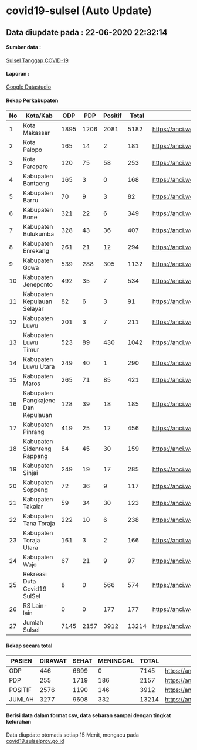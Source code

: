 
# covid19-sulsel (Auto Update)

## Data diupdate pada : 22-06-2020 22:32:14

#### Sumber data :
[Sulsel Tanggap COVID-19](https://covid19.sulselprov.go.id)

#### Laporan :
[Google Datastudio](https://datastudio.google.com/s/jythWGc1j4w)

#### Rekap Perkabupaten 
|No|Kota/Kab|ODP|PDP|Positif|Total|Link|
| --- | --- | --- | --- | --- | --- | --- |
|1|Kota Makassar|1895|1206|2081|5182|https://anci.web.id/cor/kota_makassar|
|2|Kota Palopo|165|14|2|181|https://anci.web.id/cor/kota_palopo|
|3|Kota Parepare|120|75|58|253|https://anci.web.id/cor/kota_parepare|
|4|Kabupaten Bantaeng|165|3|0|168|https://anci.web.id/cor/kabupaten_bantaeng|
|5|Kabupaten Barru|70|9|3|82|https://anci.web.id/cor/kabupaten_barru|
|6|Kabupaten Bone|321|22|6|349|https://anci.web.id/cor/kabupaten_bone|
|7|Kabupaten Bulukumba|328|43|36|407|https://anci.web.id/cor/kabupaten_bulukumba|
|8|Kabupaten Enrekang|261|21|12|294|https://anci.web.id/cor/kabupaten_enrekang|
|9|Kabupaten Gowa|539|288|305|1132|https://anci.web.id/cor/kabupaten_gowa|
|10|Kabupaten Jeneponto|492|35|7|534|https://anci.web.id/cor/kabupaten_jeneponto|
|11|Kabupaten Kepulauan Selayar|82|6|3|91|https://anci.web.id/cor/kabupaten_kepulauan_selayar|
|12|Kabupaten Luwu|201|3|7|211|https://anci.web.id/cor/kabupaten_luwu|
|13|Kabupaten Luwu Timur|523|89|430|1042|https://anci.web.id/cor/kabupaten_luwu_timur|
|14|Kabupaten Luwu Utara|249|40|1|290|https://anci.web.id/cor/kabupaten_luwu_utara|
|15|Kabupaten Maros|265|71|85|421|https://anci.web.id/cor/kabupaten_maros|
|16|Kabupaten Pangkajene Dan Kepulauan|128|39|18|185|https://anci.web.id/cor/kabupaten_pangkajene_dan_kepulauan|
|17|Kabupaten Pinrang|419|25|12|456|https://anci.web.id/cor/kabupaten_pinrang|
|18|Kabupaten Sidenreng Rappang|84|45|30|159|https://anci.web.id/cor/kabupaten_sidenreng_rappang|
|19|Kabupaten Sinjai|249|19|17|285|https://anci.web.id/cor/kabupaten_sinjai|
|20|Kabupaten Soppeng|72|36|9|117|https://anci.web.id/cor/kabupaten_soppeng|
|21|Kabupaten Takalar|59|34|30|123|https://anci.web.id/cor/kabupaten_takalar|
|22|Kabupaten Tana Toraja|222|10|6|238|https://anci.web.id/cor/kabupaten_tana_toraja|
|23|Kabupaten Toraja Utara|161|3|2|166|https://anci.web.id/cor/kabupaten_toraja_utara|
|24|Kabupaten Wajo|67|21|9|97|https://anci.web.id/cor/kabupaten_wajo|
|25|Rekreasi Duta Covid19 SulSel|8|0|566|574|https://anci.web.id/cor/rekreasi_duta_covid19_sulsel|
|26|RS Lain-lain|0|0|177|177|https://anci.web.id/cor/rs_lain-lain|
|27|Jumlah Sulsel|7145|2157|3912|13214|https://anci.web.id/cor/jumlah_sulsel|

#### Rekap secara total

| PASIEN | DIRAWAT | SEHAT | MENINGGAL | TOTAL | LINK |
| ---- | -------- | ---- | ---- |  ---- | ---- |
| ODP | 446 | 6699 | 0 | 7145 | https://anci.web.id/cor/odp_detail.html |
| PDP | 255 | 1719 | 186 | 2157 | https://anci.web.id/cor/pdp_detail.html |
| POSITIF | 2576 | 1190 | 146 | 3912 | https://anci.web.id/cor/positif_detail.html |
| JUMLAH | 3277 | 9608 | 332 | 13214 | https://anci.web.id/cor/jumlah_sulsel/ |

 
#### Berisi data dalam format csv, data sebaran sampai dengan tingkat kelurahan

Data diupdate otomatis setiap 15 Menit, mengacu pada [covid19.sulselprov.go.id](https://covid19.sulselprov.go.id)

